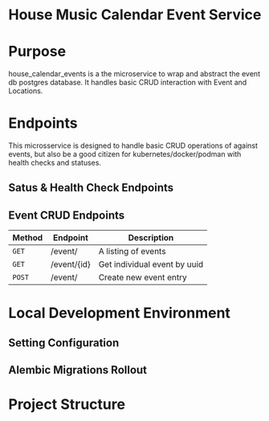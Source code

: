 # House Music Calendar Event Service

# Purpose

house_calendar_events is a the microservice to wrap and abstract the event db
postgres database. It handles basic CRUD interaction with Event and Locations.

# Endpoints

This microsservice is designed to handle basic CRUD operations of against
events, but also be a good  citizen for kubernetes/docker/podman with health
checks and statuses.

## Satus & Health Check Endpoints

## Event CRUD Endpoints

| Method | Endpoint    | Description                        |
|--------|-------------|------------------------------------|
| `GET`  | /event/     | A listing of events                |
| `GET`  | /event/{id} | Get individual event by uuid       |
| `POST` | /event/     | Create new event entry             |

# Local Development Environment

## Setting Configuration

## Alembic Migrations Rollout

# Project Structure